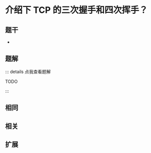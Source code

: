 # 介绍下 TCP 的三次握手和四次挥手？


## 题干

- 



## 题解

::: details 点我查看题解

  TODO

:::



## 相同


## 相关


## 扩展

